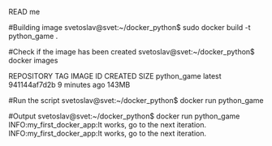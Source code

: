 READ me

#Building image
svetoslav@svet:~/docker_python$ sudo docker build -t python_game .

#Check if the image has been created
svetoslav@svet:~/docker_python$ docker images

REPOSITORY       TAG       IMAGE ID       CREATED         SIZE
python_game      latest    941144af7d2b   9 minutes ago   143MB

#Run the script
svetoslav@svet:~/docker_python$ docker run python_game

#Output
svetoslav@svet:~/docker_python$ docker run python_game
INFO:my_first_docker_app:It works, go to the next iteration.
INFO:my_first_docker_app:It works, go to the next iteration.
